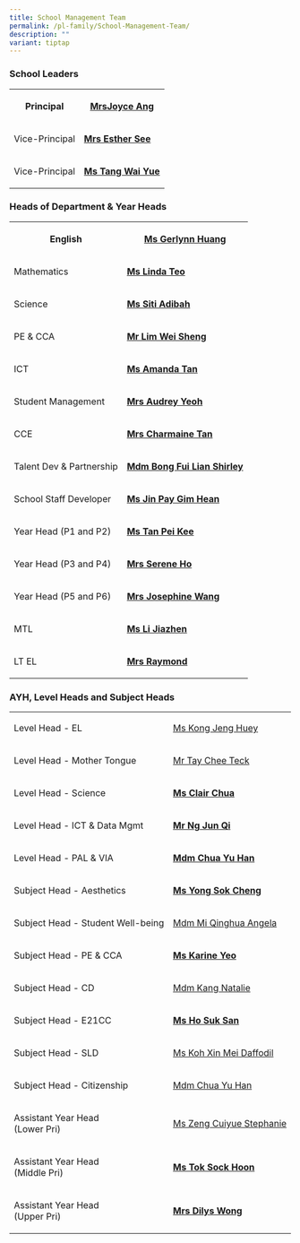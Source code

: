 ```yaml
---
title: School Management Team
permalink: /pl-family/School-Management-Team/
description: ""
variant: tiptap
---
```

<h3><strong>School Leaders</strong></h3>
<table style="minWidth: 50px">
<colgroup>
<col>
<col>
</colgroup>
<tbody>
<tr>
<th rowspan="1" colspan="1">
<p>Principal</p>
</th>
<th rowspan="1" colspan="1">
<p><strong><a href="mailto:plmgps@moe.edu.sg" rel="noopener noreferrer nofollow" target="_blank">MrsJoyce Ang</a></strong>
</p>
</th>
</tr>
<tr>
<td rowspan="1" colspan="1">
<p>Vice-Principal</p>
</td>
<td rowspan="1" colspan="1">
<p><strong><a href="mailto:plmgps@moe.edu.sg" rel="noopener noreferrer nofollow" target="_blank">Mrs Esther See</a></strong>
</p>
</td>
</tr>
<tr>
<td rowspan="1" colspan="1">
<p>Vice-Principal</p>
</td>
<td rowspan="1" colspan="1">
<p><strong><a href="mailto:plmgps@moe.edu.sg" rel="noopener noreferrer nofollow" target="_blank">Ms Tang Wai Yue</a></strong>
</p>
</td>
</tr>
</tbody>
</table>
<h3><strong>Heads of Department &amp; Year Heads</strong></h3>
<table style="minWidth: 50px">
<colgroup>
<col>
<col>
</colgroup>
<tbody>
<tr>
<th rowspan="1" colspan="1">
<p>English</p>
</th>
<th rowspan="1" colspan="1">
<p><strong><a href="mailto:huang_xueyi@moe.edu.sg" rel="noopener noreferrer nofollow" target="_blank">Ms Gerlynn Huang</a></strong>
<br>
</p>
</th>
</tr>
<tr>
<td rowspan="1" colspan="1">
<p>Mathematics</p>
</td>
<td rowspan="1" colspan="1">
<p><strong><a href="mailto:teo_mei_ling_linda@moe.edu.sg" rel="noopener noreferrer nofollow" target="_blank">Ms Linda Teo</a></strong>
</p>
</td>
</tr>
<tr>
<td rowspan="1" colspan="1">
<p>Science</p>
</td>
<td rowspan="1" colspan="1">
<p><strong><a href="mailto:siti_adibah_karim@moe.edu.sg" rel="noopener noreferrer nofollow" target="_blank">Ms Siti Adibah</a></strong>
</p>
</td>
</tr>
<tr>
<td rowspan="1" colspan="1">
<p>PE &amp; CCA</p>
</td>
<td rowspan="1" colspan="1">
<p><strong><a href="mailto:lim_wei_sheng@moe.edu.sg" rel="noopener noreferrer nofollow" target="_blank">Mr Lim Wei Sheng</a></strong>
</p>
</td>
</tr>
<tr>
<td rowspan="1" colspan="1">
<p>ICT</p>
</td>
<td rowspan="1" colspan="1">
<p><strong><a href="mailto:tan_ying_ying_amanda@moe.edu.sg" rel="noopener noreferrer nofollow" target="_blank">Ms Amanda Tan</a></strong>
</p>
</td>
</tr>
<tr>
<td rowspan="1" colspan="1">
<p>Student Management
<br>
</p>
</td>
<td rowspan="1" colspan="1">
<p><strong><a href="mailto:goh_jee_lwee_audrey@moe.edu.sg" rel="noopener noreferrer nofollow" target="_blank">Mrs Audrey Yeoh</a></strong>
</p>
</td>
</tr>
<tr>
<td rowspan="1" colspan="1">
<p>CCE
<br>
</p>
</td>
<td rowspan="1" colspan="1">
<p><strong><a href="mailto:yeo_hsu-er_charmaine@moe.edu.sg" rel="noopener noreferrer nofollow" target="_blank">Mrs Charmaine Tan</a></strong>
</p>
</td>
</tr>
<tr>
<td rowspan="1" colspan="1">
<p>Talent Dev &amp; Partnership
<br>
</p>
</td>
<td rowspan="1" colspan="1">
<p><strong><a href="mailto:bong_fui_lian_shirley@schools.gov.sg" rel="noopener noreferrer nofollow" target="_blank">Mdm Bong Fui Lian Shirley</a></strong>
</p>
</td>
</tr>
<tr>
<td rowspan="1" colspan="1">
<p>School Staff Developer
<br>
</p>
</td>
<td rowspan="1" colspan="1">
<p><strong><a href="mailto:pay_gim_hean@schools.gov.sg" rel="noopener noreferrer nofollow" target="_blank">Ms Jin Pay Gim Hean</a></strong>
</p>
</td>
</tr>
<tr>
<td rowspan="1" colspan="1">
<p>Year Head (P1 and P2)
<br>
</p>
</td>
<td rowspan="1" colspan="1">
<p><strong><a href="mailto:tan_pei_kee@moe.edu.sg" rel="noopener noreferrer nofollow" target="_blank">Ms Tan Pei Kee</a></strong>
</p>
</td>
</tr>
<tr>
<td rowspan="1" colspan="1">
<p>Year Head (P3 and P4)
<br>
</p>
</td>
<td rowspan="1" colspan="1">
<p><strong><a href="mailto:siew_yoke_yin_serene@moe.edu.sg" rel="noopener noreferrer nofollow" target="_blank">Mrs Serene Ho</a></strong>
</p>
</td>
</tr>
<tr>
<td rowspan="1" colspan="1">
<p>Year Head (P5 and P6)
<br>
</p>
</td>
<td rowspan="1" colspan="1">
<p><strong><a href="mailto:wong_lie_peng_josephine@moe.edu.sg" rel="noopener noreferrer nofollow" target="_blank">Mrs Josephine Wang</a></strong>
</p>
</td>
</tr>
<tr>
<td rowspan="1" colspan="1">
<p>MTL
<br>
</p>
</td>
<td rowspan="1" colspan="1">
<p><strong><a href="mailto:li_jiazhen@schools.gov.sg" rel="noopener noreferrer nofollow" target="_blank">Ms Li Jiazhen</a></strong>
</p>
</td>
</tr>
<tr>
<td rowspan="1" colspan="1">
<p>LT EL
<br>
</p>
</td>
<td rowspan="1" colspan="1">
<p><strong><a href="mailto:sarasvethy_anne_marimuthu@moe.edu.sg" rel="noopener noreferrer nofollow" target="_blank">Mrs Raymond</a></strong>
</p>
</td>
</tr>
</tbody>
</table>
<h3><strong>AYH, Level Heads and Subject Heads</strong></h3>
<table style="minWidth: 50px">
<colgroup>
<col>
<col>
</colgroup>
<tbody>
<tr>
<td rowspan="1" colspan="1">
<p>Level Head - EL</p>
</td>
<td rowspan="1" colspan="1">
<p><a href="kong_jeng_huey@moe.edu.sg" rel="noopener nofollow" target="_blank">Ms Kong Jeng Huey</a>
</p>
</td>
</tr>
<tr>
<td rowspan="1" colspan="1">
<p>Level Head - Mother Tongue</p>
</td>
<td rowspan="1" colspan="1">
<p><a href="tay_chee_teck@moe.edu.sg" rel="noopener nofollow" target="_blank">Mr Tay Chee Teck</a>
</p>
</td>
</tr>
<tr>
<td rowspan="1" colspan="1">
<p>Level Head - Science</p>
</td>
<td rowspan="1" colspan="1">
<p><strong><a href="mailto:chua_ruo_bing_clair@moe.edu.sg" rel="noopener noreferrer nofollow" target="_blank">Ms Clair Chua</a></strong>
</p>
</td>
</tr>
<tr>
<td rowspan="1" colspan="1">
<p>Level Head - ICT &amp; Data Mgmt</p>
</td>
<td rowspan="1" colspan="1">
<p><strong><a href="mailto:ng_jun_qi@schools.gov.sg" rel="noopener noreferrer nofollow" target="_blank">Mr Ng Jun Qi</a></strong>
</p>
</td>
</tr>
<tr>
<td rowspan="1" colspan="1">
<p>Level Head - PAL &amp; VIA</p>
</td>
<td rowspan="1" colspan="1">
<p><strong><a href="mailto:chua_yu_han@schools.gov.sg" rel="noopener noreferrer nofollow" target="_blank">Mdm Chua Yu Han</a></strong>
</p>
</td>
</tr>
<tr>
<td rowspan="1" colspan="1">
<p>Subject Head - Aesthetics</p>
</td>
<td rowspan="1" colspan="1">
<p><strong><a href="mailto:yong_sok_cheng@moe.edu.sg" rel="noopener noreferrer nofollow" target="_blank">Ms Yong Sok Cheng</a></strong>
</p>
</td>
</tr>
<tr>
<td rowspan="1" colspan="1">
<p>Subject Head - Student Well-being</p>
</td>
<td rowspan="1" colspan="1">
<p><a href="angela_mi@moe.edu.sg" rel="noopener nofollow" target="_blank">Mdm Mi Qinghua Angela</a>
</p>
</td>
</tr>
<tr>
<td rowspan="1" colspan="1">
<p>Subject Head - PE &amp; CCA</p>
</td>
<td rowspan="1" colspan="1">
<p><strong><a href="mailto:yeo_wei_san_karine@moe.edu.sg" rel="noopener noreferrer nofollow" target="_blank">Ms Karine Yeo</a></strong>
</p>
</td>
</tr>
<tr>
<td rowspan="1" colspan="1">
<p>Subject Head - CD
<br>
</p>
</td>
<td rowspan="1" colspan="1">
<p><a href="mailto:kang_natalie@schools.gov.sg" rel="noopener noreferrer nofollow" target="_blank">Mdm Kang Natalie</a>
</p>
</td>
</tr>
<tr>
<td rowspan="1" colspan="1">
<p>Subject Head - E21CC
<br>
</p>
</td>
<td rowspan="1" colspan="1">
<p><strong><a href="mailto:ho_suk_san@school.gov.sg" rel="noopener noreferrer nofollow" target="_blank">Ms Ho Suk San</a></strong>
</p>
</td>
</tr>
<tr>
<td rowspan="1" colspan="1">
<p>Subject Head - SLD</p>
</td>
<td rowspan="1" colspan="1">
<p><a href="koh_xin_mei_daffodil@moe.edu.sg" rel="noopener nofollow" target="_blank">Ms Koh Xin Mei Daffodil</a>
</p>
</td>
</tr>
<tr>
<td rowspan="1" colspan="1">
<p>Subject Head - Citizenship</p>
</td>
<td rowspan="1" colspan="1">
<p><a href="chua_yu_han@moe.edu.sg" rel="noopener nofollow" target="_blank">Mdm Chua Yu Han</a>
</p>
</td>
</tr>
<tr>
<td rowspan="1" colspan="1">
<p>Assistant Year Head
<br>(Lower Pri)</p>
</td>
<td rowspan="1" colspan="1">
<p><a href="mailto:zeng_cuiyue_stephanie@moe.edu.sg" rel="noopener noreferrer nofollow" target="_blank">Ms Zeng Cuiyue Stephanie</a>
</p>
</td>
</tr>
<tr>
<td rowspan="1" colspan="1">
<p>Assistant Year Head
<br>(Middle Pri)</p>
</td>
<td rowspan="1" colspan="1">
<p><strong><a href="mailto:tok_sock_hoon@moe.edu.sg" rel="noopener noreferrer nofollow" target="_blank">Ms Tok Sock Hoon</a></strong> 
<br>
</p>
</td>
</tr>
<tr>
<td rowspan="1" colspan="1">
<p>Assistant Year Head
<br>(Upper Pri)</p>
</td>
<td rowspan="1" colspan="1">
<p><strong><a href="mailto:dilys_jiang_sihui@moe.edu.sg" rel="noopener noreferrer nofollow" target="_blank">Mrs Dilys Wong</a></strong>
</p>
</td>
</tr>
</tbody>
</table>
<p></p>
